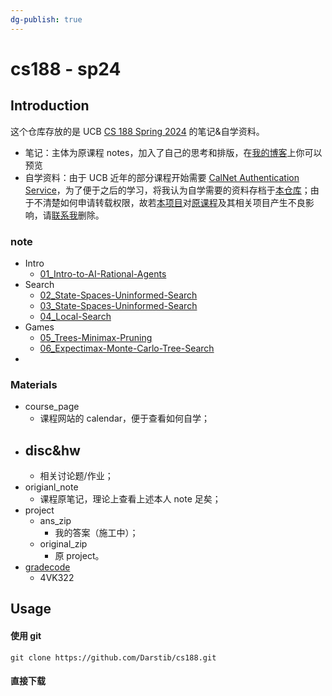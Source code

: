 ```yaml
---
dg-publish: true
---
```

# cs188 - sp24

## Introduction

这个仓库存放的是 UCB [CS 188 Spring 2024](https://inst.eecs.berkeley.edu/~cs188/sp24/) 的笔记&自学资料。

- 笔记：主体为原课程 notes，加入了自己的思考和排版，在[我的博客](https://darstib.github.io/blog/note/CS188/)上你可以预览
- 自学资料：由于 UCB 近年的部分课程开始需要 [CalNet Authentication Service](https://auth.berkeley.edu/cas/login?service=https%3a%2f%2finst.eecs.berkeley.edu%2f%7ecs188%2fsp23%2f)，为了便于之后的学习，将我认为自学需要的资料存档于[本仓库](https://github.com/Darstib/cs188)；由于不清楚如何申请转载权限，故若[本项目](https://github.com/Darstib/cs188)对[原课程](https://inst.eecs.berkeley.edu/~cs188/sp24/)及其相关项目产生不良影响，请[联系我](https://darstib.github.io/blog/connect_me/)删除。

### note

- Intro
    - [01_Intro-to-AI-Rational-Agents](note/01_Intro-to-AI-Rational-Agents.md)
- Search
    - [02_State-Spaces-Uninformed-Search](note/02_State-Spaces-Uninformed-Search.md)
    - [03_State-Spaces-Uninformed-Search](note/03_State-Spaces-Uninformed-Search.md)
    - [04_Local-Search](note/04_Local-Search.md)
- Games
    - [05_Trees-Minimax-Pruning](note/05_Trees-Minimax-Pruning.md)
    - [06_Expectimax-Monte-Carlo-Tree-Search](note/06_Expectimax-Monte-Carlo-Tree-Search.md)
- 
### Materials

- course_page
    - 课程网站的 calendar，便于查看如何自学；
- disc&hw
    - 
    - 相关讨论题/作业；
- origianl_note
    - 课程原笔记，理论上查看上述本人 note 足矣；
- project
    - ans_zip
        - 我的答案（施工中）；
    - original_zip
        - 原 project。
- [gradecode](https://www.gradescope.com/)
    - 4VK322

## Usage

#### 使用 git

```
git clone https://github.com/Darstib/cs188.git
```

#### 直接下载

